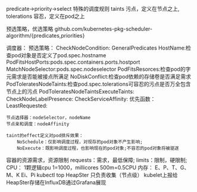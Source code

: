  predicate->priority->select
特殊的调度规则
taints
污点，定义在节点之上,
tolerations
容忍，定义在pod之上

预选策略，优选策略
github.com/kubernetes-pkg-scheduler-algorithm/{predicates,priorities}

调度器：
    预选策略：
        CheckNodeCondition:
        GeneralPredicates
            HostName:检查pod对象是否定义了pod.spec.hostname
            PodFitsHostPorts:pods.spec.containers.ports.hostport
            MatchNodeSelector:pods.spec.nodeselector
            PodFitsResorces:检查pod的字元需求是否能被接点所满足
        NoDiskConflict:检查pod依赖的存储卷是否满足需求
        PodToleratesNodeTaints:检查pod.spec.tolerations可容忍的污点是否万全包含节点上的污点
        PodToleratesNodeTaintsExecuteTaints:
        CheckNodeLabelPresence:
        CheckServiceAffinity:
    优先函数：
        LeastRequested:
    
    节点选择器：nodeSelector，nodeName
    节点亲和调度：nodeAffinity

    taint的effect定义对pod排斥效果：
        NoSchedule：仅影响调度过程，对现存的pod对象不产生影响;
        NoExecute：既影响调度过程，也影响现在的pod对象;不容忍的pod对象将被驱逐
容器的资源需求，资源限制
    requests：需求，最低保障;
    limits：限制，硬限制;
    CPU：
        1颗逻辑cpu
        1=1000，millicores
            500m=0.5CPU
    内存：
        E、P、T、G、M、K
        Ei、Pi
kubectl top
        HeapSter 只负责收集（节点级）
kubelet上报给HeapSter存储在InfluxDB通过Grafana展现

